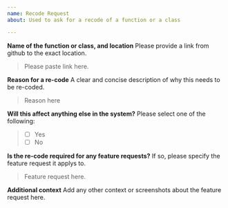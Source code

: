 ```yaml
---
name: Recode Request
about: Used to ask for a recode of a function or a class

---
```


**Name of the function or class, and location**
Please provide a link from github to the exact location.

> Please paste link here.

**Reason for a re-code**
A clear and concise description of why this needs to be re-coded.

> Reason here

**Will this affect anything else in the system?**
Please select one of the following:

> - [ ] Yes
> - [ ] No

**Is the re-code required for any feature requests?**
If so, please specify the feature request it applys to.

> Feature request here.

**Additional context**
Add any other context or screenshots about the feature request here.